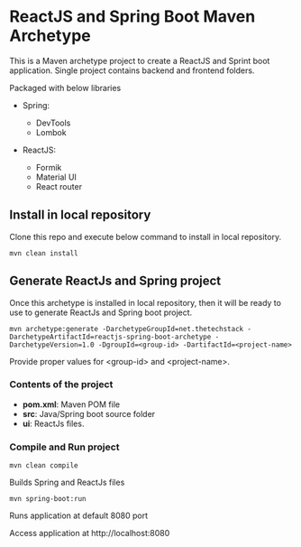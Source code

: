 # ReactJS and Spring Boot Maven Archetype

This is a Maven archetype project to create a ReactJS and Sprint boot application. Single project contains backend and frontend folders.

Packaged with below libraries

- Spring:
  - DevTools
  - Lombok

- ReactJS:
  - Formik
  - Material UI
  - React router

## Install in local repository

Clone this repo and execute below command to install in local repository.

`mvn clean install`


## Generate ReactJs and Spring project

Once this archetype is installed in local repository, then it will be ready to use to generate ReactJs and Spring boot project.

`mvn archetype:generate -DarchetypeGroupId=net.thetechstack -DarchetypeArtifactId=reactjs-spring-boot-archetype -DarchetypeVersion=1.0 -DgroupId=<group-id> -DartifactId=<project-name>`

Provide proper values for \<group-id> and \<project-name>.

### Contents of the project
- **pom.xml**: Maven POM file
- **src**: Java/Spring boot source folder 
- **ui**: ReactJs files.

### Compile and Run project

`mvn clean compile`

Builds Spring and ReactJs files

`mvn spring-boot:run`

Runs application at default 8080 port


Access application at http://localhost:8080

